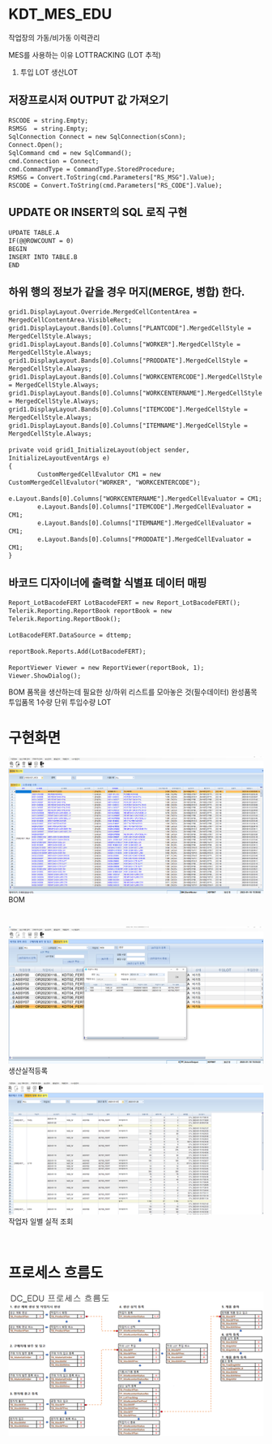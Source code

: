 # KDT_MES_EDU

작업장의 가동/비가동 이력관리

MES를 사용하는 이유
LOTTRACKING (LOT 추적)

1. 투입 LOT 생산LOT

## 저장프로시저 OUTPUT 값 가져오기
```
RSCODE = string.Empty;
RSMSG  = string.Empty;
SqlConnection Connect = new SqlConnection(sConn);
Connect.Open();
SqlCommand cmd = new SqlCommand();
cmd.Connection = Connect;
cmd.CommandType = CommandType.StoredProcedure;
RSMSG = Convert.ToString(cmd.Parameters["RS_MSG"].Value);
RSCODE = Convert.ToString(cmd.Parameters["RS_CODE"].Value);
```

## UPDATE OR INSERT의 SQL 로직 구현
```
UPDATE TABLE.A
IF(@@ROWCOUNT = 0)
BEGIN
INSERT INTO TABLE.B
END
```

##  하위 행의 정보가 같을 경우 머지(MERGE, 병합) 한다.
```
grid1.DisplayLayout.Override.MergedCellContentArea = MergedCellContentArea.VisibleRect;
grid1.DisplayLayout.Bands[0].Columns["PLANTCODE"].MergedCellStyle = MergedCellStyle.Always;
grid1.DisplayLayout.Bands[0].Columns["WORKER"].MergedCellStyle = MergedCellStyle.Always;
grid1.DisplayLayout.Bands[0].Columns["PRODDATE"].MergedCellStyle = MergedCellStyle.Always;
grid1.DisplayLayout.Bands[0].Columns["WORKCENTERCODE"].MergedCellStyle = MergedCellStyle.Always;
grid1.DisplayLayout.Bands[0].Columns["WORKCENTERNAME"].MergedCellStyle = MergedCellStyle.Always;
grid1.DisplayLayout.Bands[0].Columns["ITEMCODE"].MergedCellStyle = MergedCellStyle.Always;
grid1.DisplayLayout.Bands[0].Columns["ITEMNAME"].MergedCellStyle = MergedCellStyle.Always;

private void grid1_InitializeLayout(object sender, InitializeLayoutEventArgs e)
{
        CustomMergedCellEvalutor CM1 = new CustomMergedCellEvalutor("WORKER", "WORKCENTERCODE");
        e.Layout.Bands[0].Columns["WORKCENTERNAME"].MergedCellEvaluator = CM1;
        e.Layout.Bands[0].Columns["ITEMCODE"].MergedCellEvaluator = CM1;
        e.Layout.Bands[0].Columns["ITEMNAME"].MergedCellEvaluator = CM1;
        e.Layout.Bands[0].Columns["PRODDATE"].MergedCellEvaluator = CM1;
}
```

## 바코드 디자이너에 출력할 식별표 데이터 매핑
```
Report_LotBacodeFERT LotBacodeFERT = new Report_LotBacodeFERT();
Telerik.Reporting.ReportBook reportBook = new Telerik.Reporting.ReportBook();

LotBacodeFERT.DataSource = dttemp;

reportBook.Reports.Add(LotBacodeFERT);

ReportViewer Viewer = new ReportViewer(reportBook, 1);
Viewer.ShowDialog();
```

BOM 품목을 생산하는데 필요한 상/하위 리스트를 모아놓은 것(필수데이터) 완성품목 투입품목 1수량 단위 투입수량
LOT

# 구현화면
![BOM](https://github.com/roving324/KDT_MES_EDU/blob/master/IMG/BOM.PNG)
BOM

<br/>



![생산실적등록](https://github.com/roving324/KDT_MES_EDU/blob/master/IMG/%EC%83%9D%EC%82%B0%EC%8B%A4%EC%A0%81.PNG)
생산실적등록

![작업자 일별 실적 조회](https://github.com/roving324/KDT_MES_EDU/blob/master/IMG/%EC%9E%91%EC%97%85%EC%9E%90%20%EC%9D%BC%EB%B3%84%20%EC%8B%A4%EC%A0%81.PNG)
작업자 일별 실적 조회

<br/>

# 프로세스 흐름도
![프로세스 흐름도](https://github.com/roving324/KDT_MES_EDU/blob/master/IMG/%ED%94%84%EB%A1%9C%EC%84%B8%EC%8A%A4%20%ED%9D%90%EB%A6%84%EB%8F%84.png)
